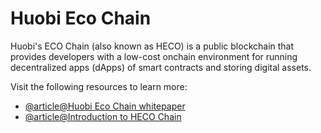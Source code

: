 # Huobi Eco Chain

Huobi's ECO Chain (also known as HECO) is a public blockchain that provides developers with a low-cost onchain environment for running decentralized apps (dApps) of smart contracts and storing digital assets.

Visit the following resources to learn more:

- [@article@Huobi Eco Chain whitepaper](https://www.hecochain.com/developer.133bd45.pdf)
- [@article@Introduction to HECO Chain](https://docs.hecochain.com/#/)
